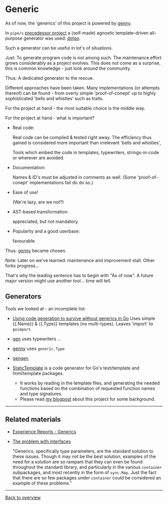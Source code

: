 # Generic

As of now, the 'generics' of this project is powered by [genny](https://github.com/cheekybits/genny).

In `pipe/s` [precedessor project](https://github.com/GoLangsam/AnyType/)
a (self-made) agnostic template-driven all-purpose generator was used:
[dotgo](https://github.com/GoLangsam/dotgo/).

Such a generator can be useful in lot's of situations.

Just: To generate program code is not among such.
The maintenance effort grows considerably as a project evolves.
This does not come as a surprise, this is common knowledge - just look around the community.

Thus: A dedicated generator to the rescue.

Different approaches have been taken.
Many implementations (or attempts thereof) can be found -
from overly simple 'proof-of-conept'
up to highly sophisticated
'bells and whistles' such as traits.

For the project at hand - the most suitable choice is the middle way.

For the project at hand - what is important?

- Real code:

  Real code can be compiled & tested right away.
  The efficiency thus gained is considered more important than irrelevant 'bells and whistles',

  Tools which embed the code in templates, typewriters, strings-in-code or wherever are avoided.

- Documentation:

  Names & ID's must be adjusted in comments as well.
  (Some 'proof-of-conept' implementations fail do do so.)

- Ease of use!

  (We're lazy, are we not?)

- AST-based transformation:

  appreciated, but not mandatory.

- Popularity and a good userbase:

  favourable.

Thus: [genny](https://github.com/cheekybits/genny) became chosen.

Note: Later on we've learned:
maintenance and improvement stall.
Other forks progress...

That's why the leading sentence has to begin with "As of now".
A future major version might use another tool... time will tell.

## Generators

Tools we looked at - an incomplete list:

- [Using code generation to survive without generics in Go](https://dev.to/joncalhoun/using-code-generation-to-survive-without-generics-in-go)
Uses simple {{.Name}} & {{.Type}} templates (no multi-types). Leaves 'import' to `goimport`.

- [gen](http://clipperhouse.github.io/gen/) uses typewriters ...

- [genny](https://github.com/cheekybits/genny) uses `generic.Type`

- [gengen](https://github.com/joeshaw/gengen)

- [StaticTemplate](https://github.com/bouk/statictemplate)
is a code generator for Go's text/template and html/template packages.
  - It works by reading in the template files, and generating the needed functions based on the combination of requested function names and type signatures.
  - Please read [my blogpost](http://bouk.co/blog/code-generating-code/) about this project for some background.

---
## Related materials

- [Experience Reports - Generics](https://github.com/golang/go/wiki/ExperienceReports#generics)

- [The problem with interfaces](https://deedlefake.com/2017/07/the-problem-with-interfaces/)

  "Generics, specifically type parameters, are the standard solution to these issues.
  Though it may not be the best solution, examples of the need for a solution are so rampant that they can even be found throughout the standard library, and particularly in the various `container` subpackages, and most recently in the form of `sync.Map`.
  Just the fact that there are so few packages under `container` could be considered an example of these problems."

---
[Back to overview](overview.md)
